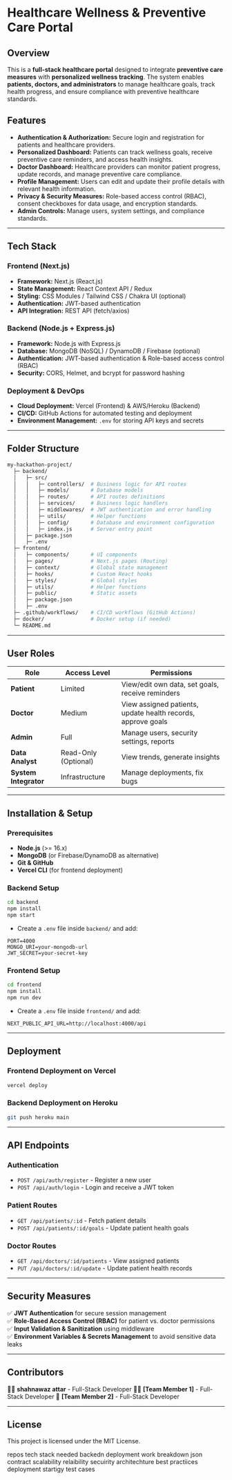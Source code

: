 # Healthcare Wellness & Preventive Care Portal

## Overview
This is a **full-stack healthcare portal** designed to integrate **preventive care measures** with **personalized wellness tracking**. The system enables **patients, doctors, and administrators** to manage healthcare goals, track health progress, and ensure compliance with preventive healthcare standards.

## Features
- **Authentication & Authorization:** Secure login and registration for patients and healthcare providers.
- **Personalized Dashboard:** Patients can track wellness goals, receive preventive care reminders, and access health insights.
- **Doctor Dashboard:** Healthcare providers can monitor patient progress, update records, and manage preventive care compliance.
- **Profile Management:** Users can edit and update their profile details with relevant health information.
- **Privacy & Security Measures:** Role-based access control (RBAC), consent checkboxes for data usage, and encryption standards.
- **Admin Controls:** Manage users, system settings, and compliance standards.

---

## Tech Stack
### **Frontend (Next.js)**
- **Framework:** Next.js (React.js)
- **State Management:** React Context API / Redux
- **Styling:** CSS Modules / Tailwind CSS / Chakra UI (optional)
- **Authentication:** JWT-based authentication
- **API Integration:** REST API (fetch/axios)

### **Backend (Node.js + Express.js)**
- **Framework:** Node.js with Express.js
- **Database:** MongoDB (NoSQL) / DynamoDB / Firebase (optional)
- **Authentication:** JWT-based authentication & Role-based access control (RBAC)
- **Security:** CORS, Helmet, and bcrypt for password hashing

### **Deployment & DevOps**
- **Cloud Deployment:** Vercel (Frontend) & AWS/Heroku (Backend)
- **CI/CD:** GitHub Actions for automated testing and deployment
- **Environment Management:** `.env` for storing API keys and secrets

---

## Folder Structure
```bash
my-hackathon-project/
  ├─ backend/
  │   ├─ src/
  │   │   ├─ controllers/  # Business logic for API routes
  │   │   ├─ models/       # Database models
  │   │   ├─ routes/       # API routes definitions
  │   │   ├─ services/     # Business logic handlers
  │   │   ├─ middlewares/  # JWT authentication and error handling
  │   │   ├─ utils/        # Helper functions
  │   │   ├─ config/       # Database and environment configuration
  │   │   ├─ index.js      # Server entry point
  │   ├─ package.json
  │   ├─ .env
  ├─ frontend/
  │   ├─ components/       # UI components
  │   ├─ pages/            # Next.js pages (Routing)
  │   ├─ context/          # Global state management
  │   ├─ hooks/            # Custom React hooks
  │   ├─ styles/           # Global styles
  │   ├─ utils/            # Helper functions
  │   ├─ public/           # Static assets
  │   ├─ package.json
  │   ├─ .env
  ├─ .github/workflows/    # CI/CD workflows (GitHub Actions)
  ├─ docker/               # Docker setup (if needed)
  └─ README.md
```

---

## User Roles
| Role  | Access Level | Permissions |
|-------|------------|--------------|
| **Patient** | Limited | View/edit own data, set goals, receive reminders |
| **Doctor** | Medium | View assigned patients, update health records, approve goals |
| **Admin** | Full | Manage users, security settings, reports |
| **Data Analyst** | Read-Only (Optional) | View trends, generate insights |
| **System Integrator** | Infrastructure | Manage deployments, fix bugs |

---

## Installation & Setup

### **Prerequisites**
- **Node.js** (>= 16.x)
- **MongoDB** (or Firebase/DynamoDB as alternative)
- **Git & GitHub**
- **Vercel CLI** (for frontend deployment)

### **Backend Setup**
```bash
cd backend
npm install
npm start
```
- Create a `.env` file inside `backend/` and add:
```env
PORT=4000
MONGO_URI=your-mongodb-url
JWT_SECRET=your-secret-key
```

### **Frontend Setup**
```bash
cd frontend
npm install
npm run dev
```
- Create a `.env` file inside `frontend/` and add:
```env
NEXT_PUBLIC_API_URL=http://localhost:4000/api
```

---

## Deployment
### **Frontend Deployment on Vercel**
```bash
vercel deploy
```
### **Backend Deployment on Heroku**
```bash
git push heroku main
```

---

## API Endpoints
### **Authentication**
- `POST /api/auth/register` - Register a new user
- `POST /api/auth/login` - Login and receive a JWT token

### **Patient Routes**
- `GET /api/patients/:id` - Fetch patient details
- `POST /api/patients/:id/goals` - Update patient health goals

### **Doctor Routes**
- `GET /api/doctors/:id/patients` - View assigned patients
- `PUT /api/doctors/:id/update` - Update patient health records

---

## Security Measures
✅ **JWT Authentication** for secure session management  
✅ **Role-Based Access Control (RBAC)** for patient vs. doctor permissions  
✅ **Input Validation & Sanitization** using middleware  
✅ **Environment Variables & Secrets Management** to avoid sensitive data leaks  

---

## Contributors
👨‍💻 **shahnawaz attar** - Full-Stack Developer
👨‍⚕️ **[Team Member 1]** - Full-Stack Developer
🎨 **[Team Member 2]** - Full-Stack Developer

---

## License
This project is licensed under the MIT License.



repos 
tech stack needed 
backedn 
deployment
work breakdown
json contract 
scalability
relaibility secuirity
architechture 
best practiices 
deployment startigy
test cases